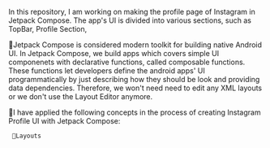 In this repository, I am working on making the profile page of Instagram in Jetpack Compose. The app's UI is divided into various sections, such as TopBar, Profile Section, 

📝Jetpack Compose is considered modern toolkit for building native Android UI. In Jetpack Compose, we build apps which covers simple UI componenets with declarative functions, called composable functions. These functions let developers define the android apps' UI programmatically by just describing how they should be look and providing data dependencies. Therefore, we won't need need to edit any XML layouts or we don't use the Layout Editor anymore. 

📝I have applied the following concepts in the process of creating Instagram Profile UI with Jetpack Compose:

     📌Layouts 

